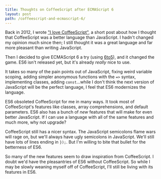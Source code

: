 ```yaml
---
title: Thoughts on CoffeeScript after ECMAScript 6
layout: post
path: /coffeescript-and-ecmascript-6/
---
```


Back in 2012, I wrote ["I love CoffeeScript"](/i-love-coffeescript/), a short post about how I thought that CoffeeScript was a better language than JavaScript. I hadn't changed my opinion much since then; I still thought it was a great language and far more pleasant than writing JavaScript.

Then I decided to give ECMAScript 6 a try (using [6to5](https://6to5.github.io/)), and it changed the game. ES6 isn't released yet, but it's already _really_ nice to use.

It takes so many of the pain points out of JavaScript, fixing weird variable scoping, adding simpler anonymous functions with the `=>` syntax, implementing classes, adding `const`...while I don't think the next version of JavaScript will be the perfect language, I feel that ES6 modernizes the language.

ES6 obsoleted CoffeeScript for me in many ways. It took most of CoffeeScript's features like classes, array comprehensions, and default parameters. ES6 also has a bunch of _new_ features that will make for even better JavaScript. If I can use a language with all of the same features and much more, why not upgrade?

CoffeeScript still has a nicer syntax. The JavaScript semicolons flame wars will rage on, but we'll always have ugly semicolons in JavaScript. We'll still have lots of lines ending in `});`. But I'm willing to bite that bullet for the betterness of ES6.

So many of the new features seem to draw inspiration from CoffeeScript. I doubt we'd have the pleasantries of ES6 without CoffeeScript. So while I may be slowly weaning myself off of CoffeeScript, I'll still be living with its features in ES6.
